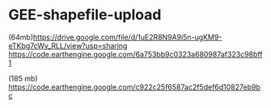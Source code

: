 # GEE-shapefile-upload
(64mb)https://drive.google.com/file/d/1uE2R8N9A9i5n-ugKM9-eTKbg7cWv_RLL/view?usp=sharing
https://code.earthengine.google.com/6a753bb9c0323a680987af323c98bff1

(185 mb)
https://code.earthengine.google.com/c922c25f6587ac2f5def6d10827eb9bc

